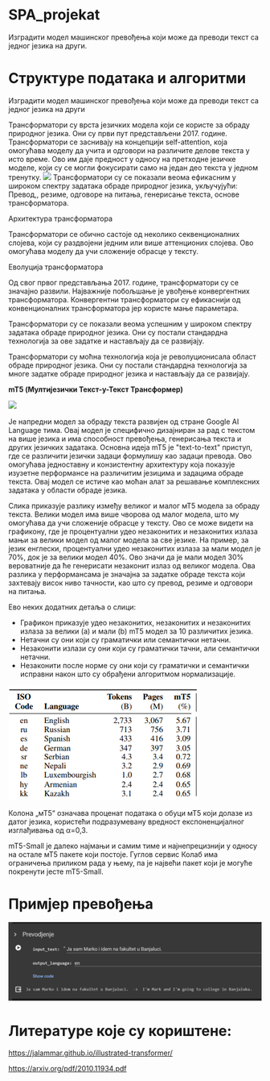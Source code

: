 # SPA_projekat
Изградити модел машинског превођења који може да преводи текст са једног језика на други.

# Структуре података и алгоритми 
Изградити модел машинског превођења који може да преводи текст са једног језика на други

Трансформатори су врста језичких модела који се користе за обраду природног језика. Они су први пут представљени 2017. године.
Трансформатори се заснивају на концепцији self-attention, која омогућава моделу да учита и одговори на различите делове текста у исто време. Ово им даје предност у односу на претходне језичке моделе, који су се могли фокусирати само на један део текста у једном тренутку.
![](Aspose.Words.7e044ac2-8f8c-42ae-b726-2733994c857d.001.png)
Трансформатори су се показали веома ефикасним у широком спектру задатака обраде природног језика, укључујући: Превод,, резиме, одговоре на питања, генерисање текста, основе трансформатора.

Архитектура трансформатора

Трансформатори се обично састоје од неколико секвенционалних слојева, који су раздвојени једним или више аттенционих слојева. Ово омогућава моделу да учи сложеније обрасце у тексту.

Еволуција трансформатора

Од свог првог представљања 2017. године, трансформатори су се значајно развили. Најважније побољшање је увођење конвергентних трансформатора. Конвергентни трансформатори су ефикаснији од конвенционалних трансформатора јер користе мање параметара.

Трансформатори су се показали веома успешним у широком спектру задатака обраде природног језика. Они су постали стандардна технологија за ове задатке и настављају да се развијају.

Трансформатори су моћна технологија која је револуционисала област обраде природног језика. Они су постали стандардна технологија за многе задатке обраде природног језика и настављају да се развијају.



**mT5 (Мултијезички Текст-у-Текст Трансформер)**

![](Aspose.Words.7e044ac2-8f8c-42ae-b726-2733994c857d.002.png)

Jе напредни модел за обраду текста развијен од стране Google AI Language тима. Овај модел је специфично дизајниран за рад с текстом на више језика и има способност превођења, генерисања текста и других језичких задатака. Основна идеја mT5 је "text-to-text" приступ, где се различити језички задаци формулишу као задаци превода. Ово омогућава једноставну и конзистентну архитектуру која показује изузетне перформансе на различитим језицима и задацима обраде текста. Овај модел се истиче као моћан алат за решавање комплексних задатака у области обраде језика.










Слика приказује разлику између великог и малог мТ5 модела за обраду текста. Велики модел има више чворова од малог модела, што му омогућава да учи сложеније обрасце у тексту. Ово се може видети на графикону, где је процентуални удео незаконитих и незаконитих излаза мањи за велики модел од малог модела за све језике.
На пример, за језик енглески, процентуални удео незаконитих излаза за мали модел је 70%, док је за велики модел 40%. Ово значи да је мали модел 30% вероватније да ће генерисати незаконит излаз од великог модела.
Ова разлика у перформансама је значајна за задатке обраде текста који захтевају висок ниво тачности, као што су превод, резиме и одговори на питања.

Ево неких додатних детаља о слици:

- Графикон приказује удео незаконитих, незаконитих и незаконитих излаза за велики (a) и мали (b) mT5 модел за 10 различитих језика.
- Нетачни су они који су граматички или семантички нетачни.
- Незаконити излази су они који су граматички тачни, али семантички нетачни.
- Незаконити после норме су они који су граматички и семантички исправни након што су обрађени алгоритмом нормализације.




![](Aspose.Words.7e044ac2-8f8c-42ae-b726-2733994c857d.003.png)







Колона „мТ5“ означава проценат података о обуци мТ5 који долазе из датог језика, користећи подразумевану вредност експоненцијалног изглађивања од α=0,3.

mT5-Small је далеко најмањи и самим тиме и  најнепрецизнији у односу на остале мТ5 пакете који постоје. Гуглов сервис Колаб има ограничења приликом рада у њему, па је највећи пакет који је могуће покренути јесте mT5-Small.

# Примјер превођења

![](Aspose.Words.7e044ac2-8f8c-42ae-b726-2733994c857d.004.png)



# Литературе које су кориштене:

<https://jalammar.github.io/illustrated-transformer/>

<https://arxiv.org/pdf/2010.11934.pdf>
